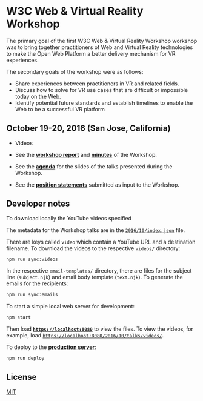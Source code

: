 # W3C Web & Virtual Reality Workshop

The primary goal of the first W3C Web & Virtual Reality Workshop workshop was to bring together practitioners of Web and Virtual Reality technologies to make the Open Web Platform a better delivery mechanism for VR experiences.

The secondary goals of the workshop were as follows:

* Share experiences between practitioners in VR and related fields.
* Discuss how to solve for VR use cases that are difficult or impossible today on the Web.
* Identify potential future standards and establish timelines to enable the Web to be a successful VR platform


## October 19-20, 2016 (San Jose, California)

* Videos

* See the **[workshop report](https://www.w3.org/2016/06/vr-workshop/report.html)** and **[minutes](https://www.w3.org/2016/06/vr-workshop/minutes.html)** of the Workshop.
* See the **[agenda](https://www.w3.org/2016/06/vr-workshop/schedule.html)** for the slides of the talks presented during the Workshop.
* See the **[position statements](https://www.w3.org/2016/06/vr-workshop/papers.html)** submitted as input to the Workshop.


## Developer notes

To download locally the YouTube videos specified

The metadata for the Workshop talks are in the [`2016/10/index.json`](2016/10/index.json) file.

There are keys called `video` which contain a YouTube URL and a destination filename. To download the videos to the respective `videos/` directory:

```sh
npm run sync:videos
```

In the respective `email-templates/` directory, there are files for the subject line (`subject.njk`) and email body template (`text.njk`). To generate the emails for the recipients:

```sh
npm run sync:emails
```

To start a simple local web server for development:

```sh
npm start
```

Then load **[`https://localhost:8080`](https://localhost:8080)** to view the files. To view the videos, for example, load [`https://localhost:8080/2016/10/talks/videos/`](https://localhost:8080/2016/10/talks/videos/).

To deploy to the **[production server](https://w3c-webvr.surge.sh/)**:

```sh
npm run deploy
```

## License

[MIT](LICENSE.md)
